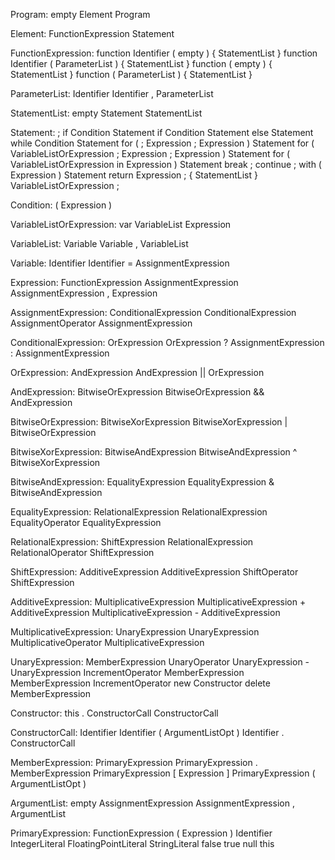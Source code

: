 Program:
    empty
    Element Program

Element:
    FunctionExpression
    Statement

FunctionExpression:
    function Identifier ( empty ) { StatementList }
    function Identifier ( ParameterList ) { StatementList }
    function ( empty ) { StatementList }
    function ( ParameterList ) { StatementList }

ParameterList:
    Identifier
    Identifier , ParameterList

StatementList:
    empty
    Statement StatementList

Statement:
    ;
    if Condition Statement
    if Condition Statement else Statement
    while Condition Statement
    for ( ; Expression ; Expression ) Statement
    for ( VariableListOrExpression ; Expression ; Expression ) Statement
    for ( VariableListOrExpression in Expression ) Statement
    break ;
    continue ;
    with ( Expression ) Statement
    return Expression ;
    { StatementList }
    VariableListOrExpression ;

Condition:
    ( Expression )

VariableListOrExpression:
    var VariableList
    Expression

VariableList:
    Variable
    Variable , VariableList

Variable:
    Identifier
    Identifier = AssignmentExpression

Expression:
    FunctionExpression
    AssignmentExpression
    AssignmentExpression , Expression

AssignmentExpression:
    ConditionalExpression
    ConditionalExpression AssignmentOperator AssignmentExpression

ConditionalExpression:
    OrExpression
    OrExpression ? AssignmentExpression : AssignmentExpression

OrExpression:
    AndExpression
    AndExpression || OrExpression

AndExpression:
    BitwiseOrExpression
    BitwiseOrExpression && AndExpression

BitwiseOrExpression:
    BitwiseXorExpression
    BitwiseXorExpression | BitwiseOrExpression

BitwiseXorExpression:
    BitwiseAndExpression
    BitwiseAndExpression ^ BitwiseXorExpression

BitwiseAndExpression:
    EqualityExpression
    EqualityExpression & BitwiseAndExpression

EqualityExpression:
    RelationalExpression
    RelationalExpression EqualityOperator EqualityExpression

RelationalExpression:
    ShiftExpression
    RelationalExpression RelationalOperator ShiftExpression

ShiftExpression:
    AdditiveExpression
    AdditiveExpression ShiftOperator ShiftExpression

AdditiveExpression:
    MultiplicativeExpression
    MultiplicativeExpression + AdditiveExpression
    MultiplicativeExpression - AdditiveExpression

MultiplicativeExpression:
    UnaryExpression
    UnaryExpression MultiplicativeOperator MultiplicativeExpression

UnaryExpression:
    MemberExpression
    UnaryOperator UnaryExpression
    - UnaryExpression
    IncrementOperator MemberExpression
    MemberExpression IncrementOperator
    new Constructor
    delete MemberExpression

Constructor:
    this . ConstructorCall
    ConstructorCall

ConstructorCall:
    Identifier
    Identifier ( ArgumentListOpt )
    Identifier . ConstructorCall

MemberExpression:
    PrimaryExpression
    PrimaryExpression . MemberExpression
    PrimaryExpression [ Expression ]
    PrimaryExpression ( ArgumentListOpt )

ArgumentList:
    empty
    AssignmentExpression
    AssignmentExpression , ArgumentList

PrimaryExpression:
    FunctionExpression
    ( Expression )
    Identifier
    IntegerLiteral
    FloatingPointLiteral
    StringLiteral
    false
    true
    null
    this
